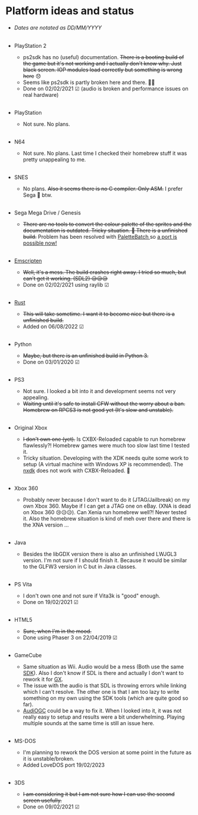 # Platform ideas and status

- ###### Dates are notated as DD/MM/YYYY

- PlayStation 2
  - ps2sdk has no (useful) documentation. ~~There is a booting build of the game but it's not working and I actually don't know why. Just black screen. IOP modules load correctly but something is wrong here~~ 😞<br/>
  - Seems like ps2sdk is partly broken here and there. 🤔😮
  - Done on 02/02/2021 &#x2611; (audio is broken and performance issues on real hardware)
    <br/>
    <br/>
- PlayStation
  - Not sure. No plans.
    <br/>
    <br/>
- N64
  - Not sure. No plans. Last time I checked their homebrew stuff it was pretty unappealing to me.
    <br/>
    <br/>
- SNES
  - No plans. ~~Also it seems there is no C compiler. Only ASM.~~ I prefer Sega 💙 btw.
    <br/>
    <br/>
- Sega Mega Drive / Genesis
  - ~~There are no tools to convert the colour palette of the sprites and the documentation is outdated. Tricky situation. 😬 There is a unfinished build.~~
  Problem has been resolved with [PaletteBatch ](https://allone-works.itch.io/palette-batch) so [a port is possible now!](https://twitter.com/memorix101/status/1662904843835506691?s=20)
    <br/>
    <br/>
- [Emscripten](https://emscripten.org/index.html)
  - ~~Well, it's a mess. The build crashes right away. I tried so much, but can't get it working. (SDL2) 😥😥😥~~<br/>
  - Done on 02/02/2021 using raylib &#x2611;
    <br/>
    <br/>
- [Rust](https://www.rust-lang.org/)
  - ~~This will take sometime. I want it to become nice but there is a unfinished build.~~
  - Added on 06/08/2022 &#x2611;
    <br/>
    <br/>
- Python
  - ~~Maybe, but there is an unfinished build in Python 3.~~<br/>
  - Done on 03/01/2020 &#x2611;
    <br/>
    <br/>
- PS3
  - Not sure. I looked a bit into it and development seems not very appealing.
  - ~~Waiting until it's safe to install CFW without the worry about a ban.~~ ~~Homebrew on RPCS3 is not good yet (It's slow and unstable).~~
    <br/>
    <br/>
- Original Xbox
  - ~~I don't own one (yet).~~ Is CXBX-Reloaded capable to run homebrew flawlessly?! Homebrew games were much too slow last time I tested it.
  - Tricky situation. Developing with the XDK needs quite some work to setup (A virtual machine with Windows XP is recommended). The [nxdk](https://github.com/XboxDev/nxdk) does not work with CXBX-Reloaded. 🙁
    <br/>
    <br/>
- Xbox 360
  - Probably never because I don't want to do it (JTAG/Jailbreak) on my own Xbox 360. Maybe if I can get a JTAG one on eBay. (XNA is dead on Xbox 360 😢😥😥). Can Xenia run homebrew well?! Never tested it. Also the homebrew situation is kind of meh over there and there is the XNA version ...
    <br/>
    <br/>
- Java
  - Besides the libGDX version there is also an unfinished LWJGL3 version. I'm not sure if I should finish it. Because it would be similar to the GLFW3 version in C but in Java classes.
    <br/>
    <br/>
- PS Vita
  - I don't own one and not sure if Vita3k is "good" enough.
  - Done on 19/02/2021 &#x2611;
    <br/>
    <br/>
- HTML5
  - ~~Sure, when I'm in the mood.~~<br/>
  - Done using Phaser 3 on 22/04/2019 &#x2611;
    <br/>
    <br/>
- GameCube
  - Same situation as Wii. Audio would be a mess (Both use the same [SDK](https://devkitpro.org/wiki/Getting_Started)). Also I don't know if SDL is there and actually I don't want to rework it for [GX](https://devkitpro.org/wiki/libogc/GX).
  - The issue with the audio is that SDL is throwing errors while linking which I can't resolve. The other one is that I am too lazy to write something on my own using the SDK tools (which are quite good so far).
  - [AudiOGC](https://github.com/HTV04/audiogc) could be a way to fix it. When I looked into it, it was not really easy to setup and results were a bit underwhelming. Playing multiple sounds at the same time is still an issue here.
    <br/>
    <br/>
- MS-DOS
  - I'm planning to rework the DOS version at some point in the future as it is unstable/broken.
  - Added LoveDOS port 19/02/2023
    <br/>
    <br/>
- 3DS
  - ~~I am considering it but I am not sure how I can use the second screen usefully.~~
  - Done on 09/02/2021 &#x2611;